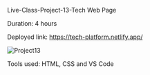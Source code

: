 
Live-Class-Project-13-Tech Web Page

Duration: 4 hours

Deployed link: https://tech-platform.netlify.app/


![Project13](https://user-images.githubusercontent.com/66403905/185868582-93818fbb-c13c-4b2c-b5cc-6154b9f1fe0a.jpeg)


Tools used: HTML, CSS and VS Code
